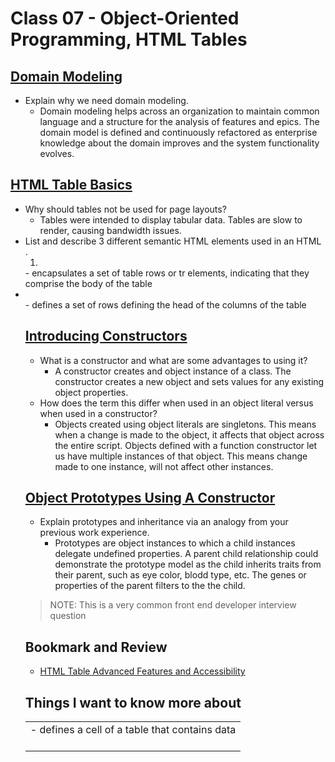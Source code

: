 # Class 07 - Object-Oriented Programming, HTML Tables

## [Domain Modeling](https://github.com/codefellows/domain_modeling#domain-modeling)

* Explain why we need domain modeling.
  * Domain modeling helps across an organization to maintain common language and a structure for the analysis of features and epics. The domain model is defined and continuously refactored as enterprise knowledge about the domain improves and the system functionality evolves.

## [HTML Table Basics](https://developer.mozilla.org/en-US/docs/Learn/HTML/Tables/Basics)

* Why should tables not be used for page layouts?
  * Tables were intended to display tabular data. Tables are slow to render, causing bandwidth issues.
* List and describe 3 different semantic HTML elements used in an HTML <table>.
  1. <tbody> - encapsulates a set of table rows or tr elements, indicating that they comprise the body of the table
  2. <td> - defines a cell of a table that contains data
  3. <thead> - defines a set of rows defining the head of the columns of the table

## [Introducing Constructors](https://developer.mozilla.org/en-US/docs/Learn/JavaScript/Objects/Basics#introducing_constructors)

* What is a constructor and what are some advantages to using it?   
  *  A constructor creates and object instance of a class. The constructor creates a new object and sets values for any existing object properties. 
* How does the term this differ when used in an object literal versus when used in a constructor?
  * Objects created using object literals are singletons. This means when a change is made to the object, it affects that object across the entire script. Objects defined with a function constructor let us have multiple instances of that object. This means change made to one instance, will not affect other instances.
## [Object Prototypes Using A Constructor](https://developer.mozilla.org/en-US/docs/Learn/JavaScript/Objects/Basics#introducing_constructors)

* Explain prototypes and inheritance via an analogy from your previous work experience.
  * Prototypes are object instances to which a child instances delegate undefined properties. A parent child relationship could demonstrate the prototype model as the child inherits traits from their parent, such as eye color, blodd type, etc. The genes or properties of the parent filters to the the child. 
> NOTE: This is a very common front end developer interview question

## Bookmark and Review
* [HTML Table Advanced Features and Accessibility](https://developer.mozilla.org/en-US/docs/Learn/HTML/Tables/Advanced)

## Things I want to know more about